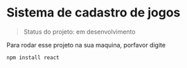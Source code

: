 <h1> Sistema de cadastro de jogos</h1>

> Status do projeto: em desenvolvimento

Para rodar esse projeto na sua maquina, porfavor digite 

```
npm install react
```
